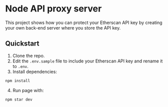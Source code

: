 # Node API proxy server

This project shows how you can protect your Etherscan API key by creating your own back-end server where you store the API key. 

## Quickstart

1. Clone the repo.
1. Edit the `.env.sample` file to include your Etherscan API key and rename it to `.env`.
1. Install  dependencies:

```sh
npm install
```
4. Run page with:

```sh
npm star dev
```



